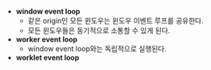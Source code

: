 -   **window event loop**  
    - 같은 origin인 모든 윈도우는 윈도우 이벤트 루프를 공유한다.  
    - 모든 윈도우들은 동기적으로 소통할 수 있게 된다.
-   **worker event loop**  
    - window event loop와는 독립적으로 실행된다.
-   **worklet event loop**